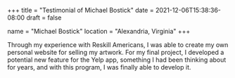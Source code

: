 +++
title = "Testimonial of Michael Bostick"
date = 2021-12-06T15:38:36-08:00
draft = false

name = "Michael Bostick"
location = "Alexandria, Virginia"
+++

Through my experience with Reskill Americans, I was able to create my own personal website for selling my artwork. For my final project, I developed a potential new feature for the Yelp app, something I had been thinking about for years, and with this program, I was finally able to develop it.
